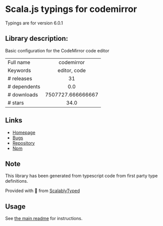 
# Scala.js typings for codemirror

Typings are for version 6.0.1

## Library description:
Basic configuration for the CodeMirror code editor

|                    |                 |
| ------------------ | :-------------: |
| Full name          | codemirror |
| Keywords           | editor, code |
| # releases         | 31 |
| # dependents       | 0.0 |
| # downloads        | 7507727.666666667 |
| # stars            | 34.0 |

## Links
- [Homepage](https://github.com/codemirror/basic-setup#readme)
- [Bugs](https://github.com/codemirror/basic-setup/issues)
- [Repository](https://github.com/codemirror/basic-setup)
- [Npm](https://www.npmjs.com/package/codemirror)
    


## Note
This library has been generated from typescript code from first party type definitions.

Provided with :purple_heart: from [ScalablyTyped](https://github.com/oyvindberg/ScalablyTyped)

## Usage
See [the main readme](../../readme.md) for instructions.



